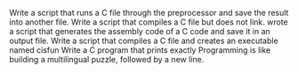 Write a script that runs a C file through the preprocessor and save the result into another file.
Write a script that compiles a C file but does not link.
wrote a script that generates the assembly code of a C code and save it in an output file.
Write a script that compiles a C file and creates an executable named cisfun
Write a C program that prints exactly Programming is like building a multilingual puzzle, followed by a new line.
